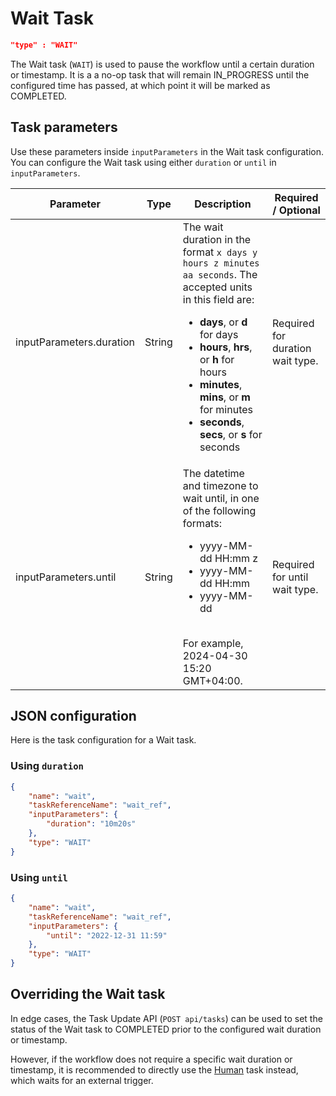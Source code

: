 # Wait Task
```json
"type" : "WAIT"
```

The Wait task (`WAIT`) is used to pause the workflow until a certain duration or timestamp. It is a a no-op task that will remain IN_PROGRESS until the configured time has passed, at which point it will be marked as COMPLETED.


## Task parameters

Use these parameters inside `inputParameters` in the Wait task configuration. You can configure the Wait task using either `duration` or `until` in `inputParameters`.

| Parameter          | Type                | Description                                       | Required / Optional  |
| ------------------ | ------------------- | ------------------------------------------------- | -------------------- |
| inputParameters.duration | String | The wait duration in the format `x days y hours z minutes aa seconds`. The accepted units in this field are: <ul><li>**days**, or **d** for days</li> <li>**hours**, **hrs**, or **h** for hours</li> <li>**minutes**, **mins**, or **m** for minutes</li> <li>**seconds**, **secs**, or **s** for seconds</li></ul>   | Required for duration wait type. |
| inputParameters.until    | String | The datetime and timezone to wait until, in one of the following formats: <ul><li>yyyy-MM-dd HH:mm z</li> <li>yyyy-MM-dd HH:mm</li> <li>yyyy-MM-dd</li></ul> <br/> For example, 2024-04-30 15:20 GMT+04:00. | Required for until wait type. |

## JSON configuration

Here is the task configuration for a Wait task.

### Using `duration`

```json
{
	"name": "wait",
    "taskReferenceName": "wait_ref",
	"inputParameters": {
		"duration": "10m20s"
	},
	"type": "WAIT"
}
```

### Using `until`

```json
{
	"name": "wait",
    "taskReferenceName": "wait_ref",
	"inputParameters": {
		"until": "2022-12-31 11:59"
	},
	"type": "WAIT"
}
```

## Overriding the Wait task

In edge cases, the Task Update API (`POST api/tasks`) can be used to set the status of the Wait task to COMPLETED prior to the configured wait duration or timestamp.

However, if the workflow does not require a specific wait duration or timestamp, it is recommended to directly use the [Human](human-task.md) task instead, which waits for an external trigger.